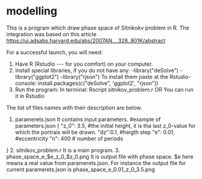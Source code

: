 # modelling 
This is a program which draw phase space of Sitnikokv problem in R.
The integration was based on this article https://ui.adsabs.harvard.edu/abs/2007AN....328..801K/abstract
 
For a successful launch, you will need:
1. Have R (Rstudio --- for you comfort) on your computer.
2. Install special libraries, if you do not have any:
-library("deSolve") 
-library("ggplot2")
-library("rjson") 
To install them paste at the Rstudio-console: install.packages(c("deSolve", 'ggplot2', "rjson"))
3. Run the program: 
   In terminal: Rscript sitnikov_problem.r 
        OR
  You can run it in Rstudio
 
The list of files names with their description are below.
1.  paramerets.json
   It contains input parameters.
#example of parameters.json
{
    "z_0": 3.5, #the initial height, it is tha last z_0-value for which the portrais will be drawn.
    "dz":0.1, #heigth step
    "e": 0.01,  #eccentricity
    "n": 400 # number of periods
    
}
2. sitnikov_problem.r 
   It is a main program.
3.  phase_space_e_$e_z_0_$z_0.png
    It is output file with phase space. $e here means a real value from  paramerets.json. 
    For instance the  output file for current paramerets.json is phase_space_e_0.01_z_0_3.5.png
 




